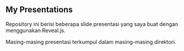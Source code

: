 ## My Presentations

Repository ini berisi beberapa slide presentasi yang saya buat dengan menggunakan Reveal.js.

Masing-masing presentasi terkumpul dalam masing-masing direktori.